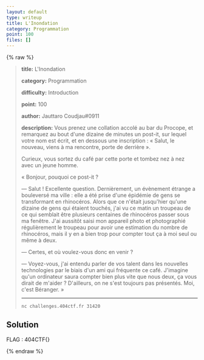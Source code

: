 ```yaml
---
layout: default
type: writeup
title: L'Inondation
category: Programmation
point: 100
files: []
---
```


{% raw %}
> **title:** L'Inondation
>
> **category:** Programmation
>
> **difficulty:** Introduction
>
> **point:** 100
>
> **author:** Jauttaro Coudjau#0911
>
> **description:**
> Vous prenez une collation accolé au bar du Procope, et remarquez au bout d'une dizaine de minutes un post-it, sur lequel votre nom est écrit, et en dessous une inscription : « Salut, le nouveau, viens à ma rencontre, porte de derrière ».  
> 
> Curieux, vous sortez du café par cette porte et tombez nez à nez avec un jeune homme.
> 
>  « Bonjour, pouquoi ce post-it ?  
> 
> — Salut ! Excellente question. Dernièrement, un évènement étrange a bouleversé ma ville : elle a été prise d'une épidémie de gens se transformant en rhinocéros. Alors que ce n'était jusqu'hier qu'une dizaine de gens qui étaient touchés, j'ai vu ce matin un troupeau de ce qui semblait être plusieurs centaines de rhinocéros passer sous ma fenêtre. J'ai aussitôt saisi mon appareil photo et photographié régulièrement le troupeau pour avoir une estimation du nombre de rhinocéros, mais il y en a bien trop pour compter tout ça à moi seul ou même à deux.  
> 
> — Certes, et où voulez-vous donc en venir ?
> 
> — Voyez-vous, j'ai entendu parler de vos talent dans les nouvelles technologies par le biais d'un ami qui fréquente ce café. J'imagine qu'un ordinateur saura compter bien plus vite que nous deux, ça vous dirait de m'aider ? D'ailleurs, on ne s'est toujours pas présentés. Moi, c'est Béranger. »
> 
> ***  
> 
> ```
> nc challenges.404ctf.fr 31420
> ```

## Solution


<span class="flag">FLAG : 404CTF{}</span>

{% endraw %}